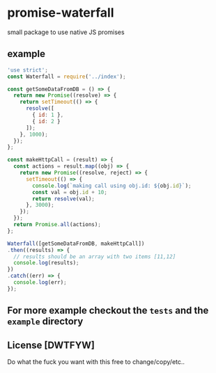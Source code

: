 # promise-waterfall
small package to use native JS promises  

## example
```javascript
'use strict';
const Waterfall = require('../index');

const getSomeDataFromDB = () => {
  return new Promise((resolve) => {
    return setTimeout(() => {
      resolve([
        { id: 1 },
        { id: 2 }
      ]);
    }, 1000);
  });
};

const makeHttpCall = (result) => {
  const actions = result.map((obj) => {
    return new Promise((resolve, reject) => {
      setTimeout(() => {
        console.log(`making call using obj.id: ${obj.id}`);
        const val = obj.id + 10;
        return resolve(val);
      }, 3000);
    });
  });
  return Promise.all(actions);
};

Waterfall([getSomeDataFromDB, makeHttpCall])
.then((results) => {
  // results should be an array with two items [11,12]
  console.log(results);
})
.catch((err) => {
  console.log(err);
});

```

## For more example checkout the `tests` and the `example` directory

## License [DWTFYW] 
  Do what the fuck you want with this free to change/copy/etc..


